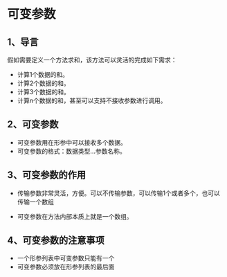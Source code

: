 # 可变参数

## 1、导言

假如需要定义一个方法求和，该方法可以灵活的完成如下需求：

- 计算1个数据的和。
- 计算2个数据的和。
- 计算3个数据的和。
- 计算n个数据的和，甚至可以支持不接收参数进行调用。

## 2、可变参数

- 可变参数用在形参中可以接收多个数据。
- 可变参数的格式：数据类型...参数名称。

## 3、可变参数的作用

- 传输参数非常灵活，方便。可以不传输参数，可以传输1个或者多个，也可以传输一个数组

- 可变参数在方法内部本质上就是一个数组。

## 4、可变参数的注意事项

- 一个形参列表中可变参数只能有一个
- 可变参数必须放在形参列表的最后面